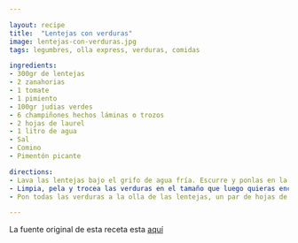 ```yaml
---

layout: recipe
title:  "Lentejas con verduras"
image: lentejas-con-verduras.jpg
tags: legumbres, olla express, verduras, comidas

ingredients:
- 300gr de lentejas
- 2 zanahorias
- 1 tomate
- 1 pimiento
- 100gr judias verdes
- 6 champiñones hechos láminas o trozos
- 2 hojas de laurel
- 1 litro de agua
- Sal
- Comino
- Pimentón picante

directions:
- Lava las lentejas bajo el grifo de agua fría. Escurre y ponlas en la olla. (En esta receta no hace falta remojar las lentejas antes, las pongo directamente).
- Limpia, pela y trocea las verduras en el tamaño que luego quieras encontrártelas, yo lo hago de la siguiente manera: la cebolla en cuatro trozos, la zanahoria en rodajas, las vainas en trocitos medianos, los champis por la mitad, el tomate picado pequeño y el pimiento en cuadrados tirando a grandes.
- Pon todas las verduras a la olla de las lentejas, un par de hojas de laurel, un poco de sal y añade agua hasta cubrir. Cierra la olla, ponla al fuego a tope y cuando suban los aros (o la señal que tenga tu olla), baja a fuego medio-bajo y deja que se cocinen 20-25 minutos.

---
```


La fuente original de esta receta esta [aquí](https://hoycomemossano.com/2018/10/receta-de-lentejas-con-verduras-en-olla-expres-sin-remojo.html)  
